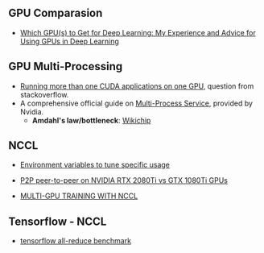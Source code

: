 
## GPU Comparasion

* [Which GPU(s) to Get for Deep Learning: My Experience and Advice for Using GPUs in Deep Learning](https://timdettmers.com/2020/09/07/which-gpu-for-deep-learning/comment-page-1/)


## GPU Multi-Processing

* [Running more than one CUDA applications on one GPU](https://stackoverflow.com/questions/31643570/running-more-than-one-cuda-applications-on-one-gpu), question from stackoverflow.
* A comprehensive official guide on [Multi-Process Service](https://docs.nvidia.com/deploy/mps/index.html), provided by Nvidia.
  * **Amdahl's law/bottleneck**: [Wikichip](https://en.wikichip.org/wiki/amdahl%27s_law)

## NCCL

* [Environment variables to tune specific usage](https://docs.nvidia.com/deeplearning/nccl/user-guide/docs/env.html)

* [P2P peer-to-peer on NVIDIA RTX 2080Ti vs GTX 1080Ti GPUs](https://www.pugetsystems.com/labs/hpc/P2P-peer-to-peer-on-NVIDIA-RTX-2080Ti-vs-GTX-1080Ti-GPUs-1331/?__cf_chl_captcha_tk__=ca07f3967cd38cecc87cecc14176d18dc651c980-1612332623-0-AdsRL_YPObID5fXhyii9MoUwEBkBXZdUjDA03KnNW_vGaQmo-dvNWSdzH3-QUb8P9W8e7fWwPagDoG6UeEWW-7qo-pwEOgkuCiFJF1oWHPBAK0h4dqhHMBSRrWCwcVRRkhfV6SPZGTdV390wUweY9tFnhewCLA8Zxp3sxgVV6E5BPzUC3fF5G-UlpxMHyIiLLCECoBa56hVeVmGW0VdzwnnklVEpO4m8hewlpPqq_xzu6aV4fIzEP0vOfgpfMaT28lw9DLsp0vGXvgLTsYgERvOF3mlmH0Pqtg3c97TNuty2-6zg8GpPxubyX9mS6h64plHWvCUvePpA1W9TnATy27AEvStualrOhUnYKpUGVKtOnQLXigvgQY9z8drbvFp9e1LQeHYbjm3NcHGePeBHBsmORe2kpRy1_sEkl9GzL5Hn_FQ3YQlus9VOAbSl6815TwEmLUmSVtJewczOx1aBWyqmTULR-wON24z5Lr7oeWAGjXCcDFkWjofYFZS6NgeqHcoljqpZI6HZugEeq2hoMSN7nA32efB1-8bKxkLRAugNbS1HmanGuXuUmU4EzYFH1aUiOoesVczJtkZu-EAeh7CsKxgTnDbh92D31gkTewO2)

* [MULTI-GPU TRAINING WITH NCCL](https://on-demand.gputechconf.com/gtc/2018/presentation/s8462-multi-gpu-training-with-nccl.pdf)

## Tensorflow - NCCL

* [tensorflow all-reduce benchmark](https://github.com/tensorflow/benchmarks/blob/master/scripts/tf_cnn_benchmarks/allreduce.py)